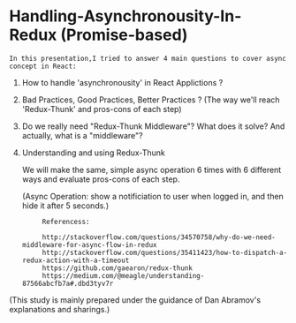 # Handling-Asynchronousity-In-Redux (Promise-based)

	In this presentation,I tried to answer 4 main questions to cover async concept in React:

1) How to handle 'asynchronousity' in React Applictions ? 

2) Bad Practices, Good Practices, Better Practices ? (The way we'll reach 'Redux-Thunk' and pros-cons of each step)  

3) Do we really need "Redux-Thunk Middleware"? What does it solve? And actually, what is a "middleware"?

4) Understanding and using Redux-Thunk


 
 	We will make the same, simple async operation 6 times with 6 different ways and evaluate pros-cons of each step.

	(Async Operation: show a notificiation to user when logged in, and then hide it after 5 seconds.)

			
      
			Referencess:

			http://stackoverflow.com/questions/34570758/why-do-we-need-middleware-for-async-flow-in-redux
			http://stackoverflow.com/questions/35411423/how-to-dispatch-a-redux-action-with-a-timeout
			https://github.com/gaearon/redux-thunk
			https://medium.com/@meagle/understanding-87566abcfb7a#.dbd3tyv7r



(This study is mainly prepared under the guidance of Dan Abramov's explanations and sharings.)
